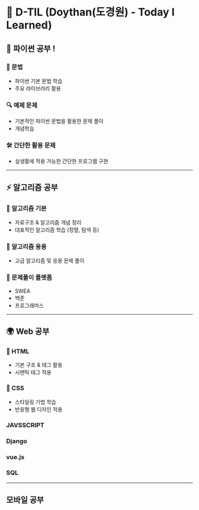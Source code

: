 # 📝 D-TIL (Doythan(도경원) - Today I Learned)

## 🐍 파이썬 공부 !
### 📌 문법  
- 파이썬 기본 문법 학습  
- 주요 라이브러리 활용  

### 🔍 예제 문제  
- 기본적인 파이썬 문법을 활용한 문제 풀이
- 개념학습

### 🛠️ 간단한 활용 문제  
- 실생활에 적용 가능한 간단한 프로그램 구현  

---

## ⚡ 알고리즘 공부  
### 🏁 알고리즘 기본  
- 자료구조 & 알고리즘 개념 정리  
- 대표적인 알고리즘 학습 (정렬, 탐색 등)  

### 🔧 알고리즘 응용  
- 고급 알고리즘 및 응용 문제 풀이  

### 🎯 문제풀이 플랫폼  
- SWEA  
- 백준  
- 프로그래머스  

---

## 🌍 Web 공부  
### 🎨 HTML  
- 기본 구조 & 태그 활용  
- 시맨틱 태그 적용  

### 🎨 CSS  
- 스타일링 기법 학습  
- 반응형 웹 디자인 적용

### JAVSSCRIPT

### Django

### vue.js

### SQL

---

## 모바일 공부
